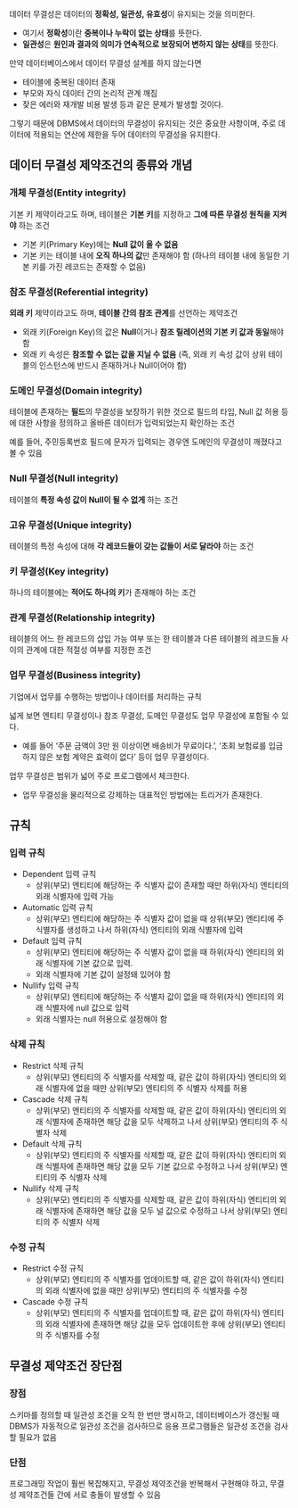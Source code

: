 데이터 무결성은 데이터의 **정확성, 일관성, 유효성**이 유지되는 것을 의미한다.
- 여기서 **정확성**이란 **중복이나 누락이 없는 상태**를 뜻한다.
- **일관성**은 **원인과 결과의 의미가 연속적으로 보장되어 변하지 않는 상태**를 뜻한다.

만약 데이터베이스에서 데이터 무결성 설계를 하지 않는다면
- 테이블에 중복된 데이터 존재
- 부모와 자식 데이터 간의 논리적 관계 깨짐
- 잦은 에러와 재개발 비용 발생
등과 같은 문제가 발생할 것이다.

그렇기 때문에 DBMS에서 데이터의 무결성이 유지되는 것은 중요한 사항이며, 주로 데이터에 적용되는 연산에 제한을 두어 데이터의 무결성을 유지한다.

## 데이터 무결성 제약조건의 종류와 개념

### 개체 무결성(Entity integrity)
기본 키 제약이라고도 하며, 테이블은 **기본 키**를 지정하고 **그에 따른 무결성 원칙을 지켜야** 하는 조건
- 기본 키(Primary Key)에는 **Null 값이 올 수 없음**
- 기본 키는 테이블 내에 **오직 하나의 값**만 존재해야 함 (하나의 테이블 내에 동일한 기본 키를 가진 레코드는 존재할 수 없음)

### 참조 무결성(Referential integrity)
**외래 키** 제약이라고도 하며, **테이블 간의 참조 관계**를 선언하는 제약조건
- 외래 키(Foreign Key)의 값은 **Null**이거나 **참조 릴레이션의 기본 키 값과 동일**해야 함
- 외래 키 속성은 **참조할 수 없는 값을 지닐 수 없음** (즉, 외래 키 속성 값이 상위 테이블의 인스턴스에 반드시 존재하거나 Null이어야 함)

### 도메인 무결성(Domain integrity)
테이블에 존재하는 **필드**의 무결성을 보장하기 위한 것으로 필드의 타입, Null 값 허용 등에 대한 사항을 정의하고 올바른 데이터가 입력되었는지 확인하는 조건

예를 들어, 주민등록번호 필드에 문자가 입력되는 경우엔 도메인의 무결성이 깨졌다고 볼 수 있음

### Null 무결성(Null integrity)
테이블의 **특정 속성 값이 Null이 될 수 없게** 하는 조건

### 고유 무결성(Unique integrity)
테이블의 특정 속성에 대해 **각 레코드들이 갖는 값들이 서로 달라야** 하는 조건

### 키 무결성(Key integrity)
하나의 테이블에는 **적어도 하나의 키**가 존재해야 하는 조건

### 관계 무결성(Relationship integrity)
테이블의 어느 한 레코드의 삽입 가능 여부 또는 한 테이블과 다른 테이블의 레코드들 사이의 관계에 대한 적절성 여부를 지정한 조건

### 업무 무결성(Business integrity)
기업에서 업무를 수행하는 방법이나 데이터를 처리하는 규칙

넓게 보면 엔티티 무결성이나 참조 무결성, 도메인 무결성도 업무 무결성에 포함될 수 있다.
- 예를 들어 ‘주문 금액이 3만 원 이상이면 배송비가 무료이다.’, ‘초회 보험료를 입금하지 않은 보험 계약은 효력이 없다’ 등이 업무 무결성이다.

업무 무결성은 범위가 넓어 주로 프로그램에서 체크한다.
- 업무 무결성을 물리적으로 강제하는 대표적인 방법에는 트리거가 존재한다.

## 규칙

### 입력 규칙
- Dependent 입력 규칙
    - 상위(부모) 엔티티에 해당하는 주 식별자 값이 존재할 때만 하위(자식) 엔티티의 외래 식별자에 입력 가능
- Automatic 입력 규칙
    - 상위(부모) 엔티티에 해당하는 주 식별자 값이 없을 때 상위(부모) 엔티티에 주 식별자를 생성하고 나서 하위(자식) 엔티티의 외래 식별자에 입력
- Default 입력 규칙
    - 상위(부모) 엔티티에 해당하는 주 식별자 값이 없을 때 하위(자식) 엔티티의 외래 식별자에 기본 값으로 입력.
    - 외래 식별자에 기본 값이 설정돼 있어야 함
- Nullify 입력 규칙
    - 상위(부모) 엔티티에 해당하는 주 식별자 값이 없을 때 하위(자식) 엔티티의 외래 식별자에 null 값으로 입력
    - 외래 식별자는 null 허용으로 설정해야 함

### 삭제 규칙
- Restrict 삭제 규칙
    - 상위(부모) 엔티티의 주 식별자를 삭제할 때, 같은 값이 하위(자식) 엔티티의 외래 식별자에 없을 때만 상위(부모) 엔티티의 주 식별자 삭제를 허용
- Cascade 삭제 규칙
    - 상위(부모) 엔티티의 주 식별자를 삭제할 때, 같은 값이 하위(자식) 엔티티의 외래 식별자에 존재하면 해당 값을 모두 삭제하고 나서 상위(부모) 엔티티의 주 식별자 삭제
- Default 삭제 규칙
    - 상위(부모) 엔티티의 주 식별자를 삭제할 때, 같은 값이 하위(자식) 엔티티의 외래 식별자에 존재하면 해당 값을 모두 기본 값으로 수정하고 나서 상위(부모) 엔티티의 주 식별자 삭제
- Nullify 삭제 규칙
    - 상위(부모) 엔티티의 주 식별자를 삭제할 때, 같은 값이 하위(자식) 엔티티의 외래 식별자에 존재하면 해당 값을 모두 널 값으로 수정하고 나서 상위(부모) 엔티티의 주 식별자 삭제

### 수정 규칙
- Restrict 수정 규칙
    - 상위(부모) 엔티티의 주 식별자를 업데이트할 때, 같은 값이 하위(자식) 엔티티의 외래 식별자에 없을 때만 상위(부모) 엔티티의 주 식별자를 수정
- Cascade 수정 규칙
    - 상위(부모) 엔티티의 주 식별자를 업데이트할 때, 같은 값이 하위(자식) 엔티티의 외래 식별자에 존재하면 해당 값을 모두 업데이트한 후에 상위(부모) 엔티티의 주 식별자를 수정

## 무결성 제약조건 장단점

### 장점
스키마를 정의할 때 일관성 조건을 오직 한 번만 명시하고, 데이터베이스가 갱신될 때 DBMS가 자동적으로 일관성 조건을 검사하므로 응용 프로그램들은 일관성 조건을 검사할 필요가 없음

### 단점
프로그래밍 작업이 훨씬 복잡해지고, 무결성 제약조건을 반복해서 구현해야 하고, 무결성 제약조건들 간에 서로 충돌이 발생할 수 있음